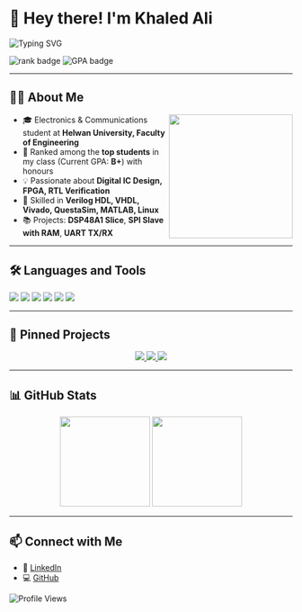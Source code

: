 <h1 align="left">👋 Hey there! I'm Khaled Ali</h1>

<p align="left">
  <img src="https://readme-typing-svg.herokuapp.com?font=Fira+Code&size=22&duration=3500&pause=1000&color=1E90FF&center=true&vCenter=true&width=520&lines=💡+Digital+IC+Design+Engineer" alt="Typing SVG" />
</p>



<p align="left">
  <img src="https://img.shields.io/badge/Rank-Top%20Student-00b894?style=flat-square" alt="rank badge"/>
  <img src="https://img.shields.io/badge/GPA-B%2B-f1c40f?style=flat-square" alt="GPA badge"/>
</p>

---

## 👨‍🎓 About Me
<p align="left">
  <img src="https://media.giphy.com/media/qgQUggAC3Pfv687qPC/giphy.gif" width="220" align="right"/>
</p>

- 🎓 Electronics & Communications student at **Helwan University, Faculty of Engineering**  
- 🏅 Ranked among the **top students** in my class (Current GPA: **B+**) with honours 
- 💡 Passionate about **Digital IC Design, FPGA, RTL Verification**  
- 🔧 Skilled in **Verilog HDL, VHDL, Vivado, QuestaSim, MATLAB, Linux**  
- 📚 Projects: **DSP48A1 Slice**, **SPI Slave with RAM**, **UART TX/RX**  



---

## 🛠️ Languages and Tools
<p align="left">
  <img src="https://img.shields.io/badge/HDL-Verilog-blue?style=for-the-badge"/>
  <img src="https://img.shields.io/badge/HDL-VHDL-purple?style=for-the-badge"/>
  <img src="https://img.shields.io/badge/Tool-Vivado-orange?style=for-the-badge"/>
  <img src="https://img.shields.io/badge/Simulator-QuestaSim-green?style=for-the-badge"/>
  <img src="https://img.shields.io/badge/Tool-MATLAB-yellow?style=for-the-badge"/>
  <img src="https://img.shields.io/badge/OS-Linux-black?style=for-the-badge"/>
</p>

---

## 📌 Pinned Projects
<p align="center">
  <a href="https://github.com/Khaled15102002/DSP48A1">
    <img src="https://github-readme-stats.vercel.app/api/pin/?username=Khaled15102002&repo=DSP48A1&theme=radical" />
  </a>

  <a href="https://github.com/Khaled15102002/SPI">
    <img src="https://github-readme-stats.vercel.app/api/pin/?username=Khaled15102002&repo=SPI&theme=radical" />
  </a>
  <a href="https://github.com/Khaled15102002/UART">
    <img src="https://github-readme-stats.vercel.app/api/pin/?username=Khaled15102002&repo=UART&theme=radical" />
  </a>
</p>

---

## 📊 GitHub Stats
<p align="center">
  <img src="https://github-readme-stats.vercel.app/api?username=Khaled15102002&show_icons=true&theme=radical&cache_seconds=7200" height="160" />
  <img src="https://github-readme-stats.vercel.app/api/top-langs/?username=Khaled15102002&layout=compact&theme=radical&cache_seconds=7200" height="160" />
</p>

---

## 📫 Connect with Me
- 💼 <a href="https://www.linkedin.com/in/khaled-ali-b63739360/">LinkedIn</a>
- 💻 <a href="https://github.com/Khaled15102002">GitHub</a>

![Profile Views](https://komarev.com/ghpvc/?username=Khaled15102002&label=Profile%20Views&color=0e75b6&style=flat-square)


